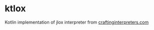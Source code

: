 # ktlox
Kotlin implementation of jlox interpreter from [craftinginterpreters.com](https://craftinginterpreters.com/)
